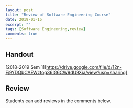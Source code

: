```yaml
---
layout: post
title: "Review of Software Engineering Course"
date: 2019-01-15
excerpt: ""
tags: [Software Engineering,review]
comments: true
---
```

## Handout
[2018-2019 Sem 1][https://drive.google.com/file/d/12n-Ej9YDQbCAEWztog36IG6CW9dU9Xia/view?usp=sharing]

## Review
Students can add reviews in the comments below.
